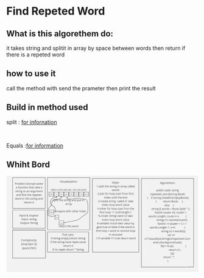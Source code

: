 # Find Repeted Word

## What is this algorethem do:
it takes string and splitit in array by space between words then return if there is a repeted word

## how to use it
call the method with send the prameter then print the result

## Build in method used
split : [for infornation](https://learn.microsoft.com/en-us/dotnet/csharp/how-to/parse-strings-using-split)

<br>

Equals :[for information](https://learn.microsoft.com/en-us/dotnet/api/system.object.equals?view=net-7.0)

## Whiht Bord
![](./img.jpg)
